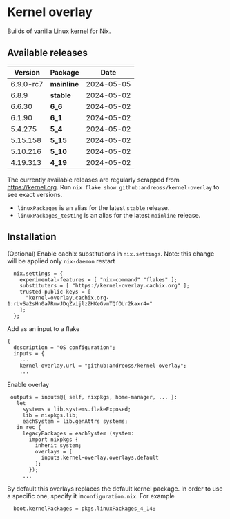 # Kernel overlay

Builds of vanilla Linux kernel for Nix.

## Available releases

<!--START-->
|Version|Package|Date|
|---|---|---|
|6.9.0-rc7|<b>mainline</b>|2024-05-05|
|6.8.9|<b>stable</b>|2024-05-02|
|6.6.30|<b>6_6</b>|2024-05-02|
|6.1.90|<b>6_1</b>|2024-05-02|
|5.4.275|<b>5_4</b>|2024-05-02|
|5.15.158|<b>5_15</b>|2024-05-02|
|5.10.216|<b>5_10</b>|2024-05-02|
|4.19.313|<b>4_19</b>|2024-05-02|
<!--END-->

The currently available releases are regularly scrapped from https://kernel.org.
Run `nix flake show github:andreoss/kernel-overlay` to see exact versions.

- `linuxPackages` is an alias for the latest `stable` release.
- `linuxPackages_testing` is an alias for the latest `mainline` release.

## Installation

(Optional) Enable cachix substitutions in `nix.settings`.
Note: this change will be applied only `nix-daemon` restart

```
  nix.settings = {
    experimental-features = [ "nix-command" "flakes" ];
    substituters = [ "https://kernel-overlay.cachix.org" ];
    trusted-public-keys = [
      "kernel-overlay.cachix.org-1:rUvSa2sHn0a7RmwJDqZvijlzZHKeGvmTQfOUr2kaxr4="
    ];
  };
```

Add as an input to a flake

```
{
  description = "OS configuration";
  inputs = {
    ...
    kernel-overlay.url = "github:andreoss/kernel-overlay";
    ...
 ```

 Enable overlay
 ```
  outputs = inputs@{ self, nixpkgs, home-manager, ... }:
    let
      systems = lib.systems.flakeExposed;
      lib = nixpkgs.lib;
      eachSystem = lib.genAttrs systems;
    in rec {
      legacyPackages = eachSystem (system:
        import nixpkgs {
          inherit system;
          overlays = [
            inputs.kernel-overlay.overlays.default
          ];
        });
      ...

```

By default this overlays replaces the default kernel package. In order to use a specific one, specify it
in`configuration.nix`. For example

```
  boot.kernelPackages = pkgs.linuxPackages_4_14;
```
